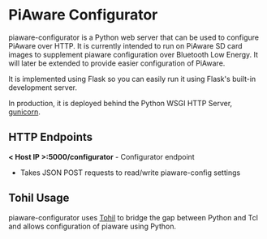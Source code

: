 # PiAware Configurator
piaware-configurator is a Python web server that can be used to configure PiAware over HTTP. It is currently intended to run on PiAware SD card images to supplement piaware configuration over Bluetooth Low Energy. It will later be extended to provide easier configuration of PiAware.

It is implemented using Flask so you can easily run it using Flask's built-in development server.

In production, it is deployed behind the Python WSGI HTTP Server, [gunicorn](https://gunicorn.org/).

## HTTP Endpoints
**< Host IP >:5000/configurator** - Configurator endpoint

- Takes JSON POST requests to read/write piaware-config settings

## Tohil Usage
piaware-configurator uses [Tohil](https://github.com/flightaware/tohil) to bridge the gap between Python and Tcl and allows configuration of piaware using Python.
